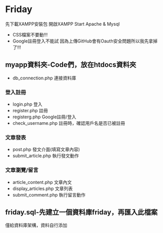 # Friday

先下載XAMPP安裝包
開啟XAMPP Start Apache  & Mysql

*  CSS檔案不要動!!! 
*  Google註冊登入不能試 因為上傳GitHub會有Oauth安全問題所以我先拿掉了!!! 
## myapp資料夾-Code們，放在htdocs資料夾
*  db_connection.php 連接資料庫 
### 登入註冊
*  login.php 登入
*  register.php 註冊
*  registerg.php Google註冊/登入
*  check_username.php 註冊時，確認用戶名是否已被註冊
### 文章發表
* post.php 發文介面(填寫文章內容)
* submit_article.php 執行發文動作
### 文章瀏覽/留言
* article_content.php 文章內文
* display_articles.php 文章列表
* submit_comment.php 執行留言動作
## friday.sql-先建立一個資料庫friday，再匯入此檔案
僅給資料庫架構，資料自行添加
